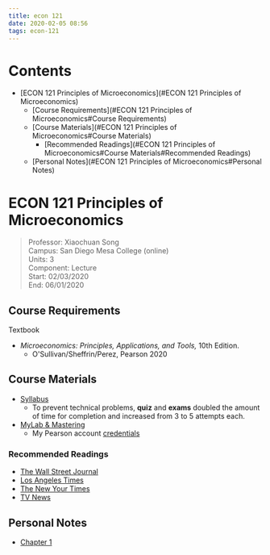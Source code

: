 ```yaml
---
title: econ 121
date: 2020-02-05 08:56
tags: econ-121
---
```


# Contents
  - [ECON 121 Principles of Microeconomics](#ECON 121 Principles of Microeconomics)
    - [Course Requirements](#ECON 121 Principles of Microeconomics#Course Requirements)
    - [Course Materials](#ECON 121 Principles of Microeconomics#Course Materials)
      - [Recommended Readings](#ECON 121 Principles of Microeconomics#Course Materials#Recommended Readings)
    - [Personal Notes](#ECON 121 Principles of Microeconomics#Personal Notes)

# ECON 121 Principles of Microeconomics
> Professor: Xiaochuan Song<br>
> Campus: San Diego Mesa College (online)<br>
> Units: 3<br>
> Component: Lecture<br>
> Start: 02/03/2020<br>
> End: 06/01/2020<br>

## Course Requirements

Textbook

  * _Microeconomics: Principles, Applications, and Tools,_ 10th Edition.
    - O'Sullivan/Sheffrin/Perez, Pearson 2020

## Course Materials

  * [Syllabus](file:./media/econ-121_syllabus.pdf)
    - To prevent technical problems, **quiz** and **exams** doubled the amount
      of time for completion and increased from 3 to 5 attempts each.
  * [MyLab & Mastering](https://portal.mypearson.com/course-home)
    - My Pearson account [credentials](vfile:./media/pearson_account.txt)

### Recommended Readings

  * [The Wall Street Journal](https://www.wsj.com/)
  * [Los Angeles Times](https://www.latimes.com/)
  * [The New Your Times](https://www.nytimes.com/)
  * [TV News](https://www.msn.com/)

## Personal Notes

  * [Chapter 1](notes/ch-1)
